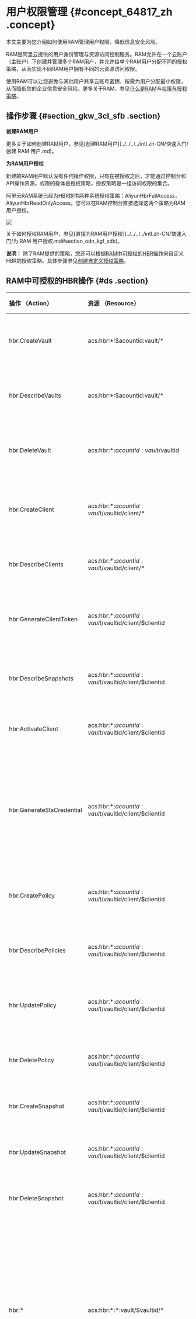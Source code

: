 # 用户权限管理 {#concept_64817_zh .concept}

本文主要为您介绍如何使用RAM管理用户权限，降低信息安全风险。

RAM是阿里云提供的用户身份管理与资源访问控制服务。RAM允许在一个云账户（主账户）下创建并管理多个RAM用户，并允许给单个RAM用户分配不同的授权策略，从而实现不同RAM用户拥有不同的云资源访问权限。

使用RAM可以让您避免与其他用户共享云账号密钥，按需为用户分配最小权限，从而降低您的企业信息安全风险。更多关于RAM，参见[什么是RAM](../../../../intl.zh-CN/产品简介/什么是RAM？.md)与[权限与授权策略](../../../../intl.zh-CN/用户指南/授权管理/权限与授权策略.md)。

## 操作步骤 {#section_gkw_3cl_sfb .section}

**创建RAM用户**

更多关于如何创建RAM用户，参见[创建RAM用户](../../../../intl.zh-CN/快速入门/创建 RAM 用户.md)。

**为RAM用户授权**

新建的RAM用户默认没有任何操作权限，只有在被授权之后，才能通过控制台和API操作资源。权限的载体是授权策略，授权策略是一组访问权限的集合。

阿里云RAM系统已经为HBR提供两种系统授权策略：AliyunHbrFullAccess，AliyunHbrReadOnlyAccess。您可以在RAM控制台直接选择这两个策略为RAM用户授权。

![](http://static-aliyun-doc.oss-cn-hangzhou.aliyuncs.com/assets/img/40360/154164298130626_zh-CN.png)

关于如何授权RAM用户，参见[直接为RAM用户授权](../../../../intl.zh-CN/快速入门/为 RAM 用户授权.md#section_odn_kgf_xdb)。

**说明：** 除了RAM提供的策略，您还可以根据[RAM中可授权的HBR操作](#)来自定义HBR的授权策略。具体步骤参见[创建自定义授权策略](../../../../intl.zh-CN/快速入门/创建自定义权限策略（可选）.md)。

## RAM中可授权的HBR操作 {#ds .section}

|操作 （Action）|资源 （Resource）|说明|
|:----------|:------------|:-|
|hbr:CreateVault|acs:hbr:\*:$acountid:vault/\*|创建备份仓库|
|hbr:DescribeVaults|acs:hbr:\*:$acountid:vault/\*|列出备份仓库|
|hbr:DeleteVault|acs:hbr:\*:$acountid:vault/$vaultid|删除备份仓库|
|hbr:CreateClient|acs:hbr:\*:$acountid:vault/$vaultid/client/\*|创建客户端证书|
|hbr:DescribeClients|acs:hbr:\*:$acountid:vault/$vaultid/client/\*|列出客户端|
|hbr:GenerateClientToken|acs:hbr:\*:$acountid:vault/$vaultid/client/$clientid|更新客户端证书|
|hbr:DescribeSnapshots|acs:hbr:\*:$acountid:vault/$vaultid/client/$clientid|列出备份快照|
|hbr:ActivateClient|acs:hbr:\*:$acountid:vault/$vaultid/client/$clientid|激活客户端|
|hbr:GenerateStsCredential|acs:hbr:\*:$acountid:vault/$vaultid/client/$clientid|获取访问备份仓库数据的凭证|
|hbr:CreatePolicy|acs:hbr:\*:$acountid:vault/$vaultid/client/$clientid|创建备份策略|
|hbr:DescribePolicies|acs:hbr:\*:$acountid:vault/$vaultid/client/$clientid|列出备份策略|
|hbr:UpdatePolicy|acs:hbr:\*:$acountid:vault/$vaultid/client/$clientid|修改备份策略|
|hbr:DeletePolicy|acs:hbr:\*:$acountid:vault/$vaultid/client/$clientid|删除备份策略|
|hbr:CreateSnapshot|acs:hbr:\*:$acountid:vault/$vaultid/client/$clientid|创建备份|
|hbr:UpdateSnapshot|acs:hbr:\*:$acountid:vault/$vaultid/client/$clientid|更新备份进度|
|hbr:DeleteSnapshot|acs:hbr:\*:$acountid:vault/$vaultid/client/$clientid|删除备份|
|hbr:\*|acs:hbr:\*:\*:vault/$vaultid/\*|允许对指定备份仓库内的所有资源进行所有操作|
|hbr:\*|acs:hbr:\*:\*:vault/$vaultid/client/$clientid|允许使用指定的客户端进行所有操作|

## 授权策略样例 { .section}

允许对指定备份仓库内的所有资源进行所有操作：

```
{
  "Statement": [
    {
      "Action": "hbr:*",
      "Effect": "Allow",
      "Resource": "acs:hbr:*:*:vault/$vaultid/*"
    }
  ],
  "Version": "1"
}

```

允许使用指定的客户端进行所有操作：

```
{
  "Statement": [
    {
      "Action": "hbr:*",
      "Effect": "Allow",
      "Resource": "acs:hbr:*:*:vault/$vaultid/client/$clientid"
    }
  ],
  "Version": "1"
}

```

